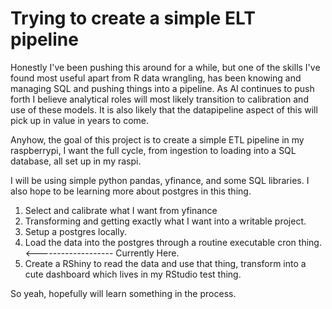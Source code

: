 # Trying to create a simple ELT pipeline

Honestly I've been pushing this around for a while, but one of the skills I've found most useful apart from R data wrangling, has been knowing and managing SQL and pushing things into a pipeline. 
As AI continues to push forth I believe analytical roles will most likely transition to calibration and use of these models. It is also likely that the datapipeline aspect of this
will pick up in value in years to come.

Anyhow, the goal of this project is to create a simple ETL pipeline in my raspberrypi, I want the full cycle, from ingestion to loading into a SQL database, all set up in my raspi. 

I will be using simple python pandas, yfinance, and some SQL libraries. I also hope to be learning more about postgres in this thing. 

1. Select and calibrate what I want from yfinance 
2. Transforming and getting exactly what I want into a writable project. 
3. Setup a postgres locally. 
4. Load the data into the postgres through a routine executable cron thing. <------------------- Currently Here.
5. Create a RShiny to read the data and use that thing, transform into a cute dashboard which lives in my RStudio test thing. 

So yeah, hopefully will learn something in the process. 





